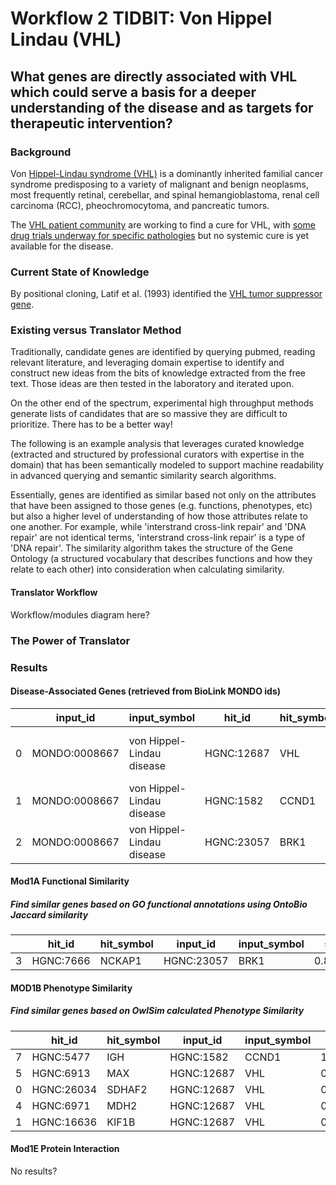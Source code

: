 # Workflow 2 TIDBIT: Von Hippel Lindau (VHL)

## What genes are directly associated with VHL which could serve a basis for a deeper understanding of the disease and as targets for therapeutic intervention?

### Background

Von [Hippel-Lindau syndrome (VHL)](http://omim.org/entry/193300) is a dominantly inherited familial cancer syndrome predisposing to a variety of malignant and benign neoplasms, most frequently retinal, cerebellar, and spinal hemangioblastoma, renal cell carcinoma (RCC), pheochromocytoma, and pancreatic tumors.

The [VHL patient community](https://www.vhl.org) are working to find a cure for VHL, with [some drug trials underway for specific pathologies](https://www.raredr.com/news/vhl-drug-phase-2-study-initiated) but no systemic cure is yet available for the disease.

### Current State of Knowledge

By positional cloning, Latif et al. (1993) identified the [VHL tumor suppressor gene](http://omim.org/entry/608537).

### Existing versus Translator Method

Traditionally, candidate genes are identified by querying pubmed, reading relevant literature, and leveraging domain expertise to identify and construct new ideas from the bits of knowledge extracted from the free text. Those ideas are then tested in the laboratory and iterated upon. 

On the other end of the spectrum, experimental high throughput methods generate lists of candidates that are so massive they are difficult to prioritize. There has to be a better way!


The following is an example analysis that leverages curated knowledge (extracted and structured by professional curators with expertise in the domain) that has been semantically modeled to support machine readability in advanced querying and semantic similarity search algorithms.

Essentially, genes are identified as similar based not only on the attributes that have been assigned to those genes (e.g. functions, phenotypes, etc) but also a higher level of understanding of how those attributes relate to one another. For example, while 'interstrand cross-link repair' and 'DNA repair' are not identical terms, 'interstrand cross-link repair' is a type of 'DNA repair'. The similarity algorithm takes the structure of the Gene Ontology (a structured vocabulary that describes functions and how they relate to each other) into consideration when calculating similarity.

#### Translator Workflow

Workflow/modules diagram here?

### The Power of  Translator

### Results

#### Disease-Associated Genes (retrieved from BioLink MONDO ids) 

|   | input_id      | input_symbol              | hit_id     | hit_symbol | relation                 | sources                     | modules |
|---|---------------|---------------------------|------------|------------|--------------------------|-----------------------------|---------|
| 0 | MONDO:0008667 | von Hippel-Lindau disease | HGNC:12687 | VHL        | pathogenic_for_condition | ctd, omim, orphane, clinvar | Mod0    |
| 1 | MONDO:0008667 | von Hippel-Lindau disease | HGNC:1582  | CCND1      | contributes to           | omim, ctd                   | Mod0    |
| 2 | MONDO:0008667 | von Hippel-Lindau disease | HGNC:23057 | BRK1       | pathogenic_for_condition | clinvar                     | Mod0    |

#### Mod1A Functional Similarity

##### Find similar genes based on GO functional annotations using OntoBio Jaccard similarity

|   | hit_id    | hit_symbol | input_id   | input_symbol | score    | module |
|---|-----------|------------|------------|--------------|----------|--------|
| 3 | HGNC:7666 | NCKAP1     | HGNC:23057 | BRK1         | 0.835714 | Mod1A  |

#### MOD1B Phenotype Similarity

##### Find similar genes based on OwlSim calculated Phenotype Similarity

|   | hit_id     | hit_symbol | input_id   | input_symbol | score    | module |
|---|------------|------------|------------|--------------|----------|--------|
| 7 | HGNC:5477  | IGH        | HGNC:1582  | CCND1        | 1.000000 | Mod1B  |
| 5 | HGNC:6913  | MAX        | HGNC:12687 | VHL          | 0.647482 | Mod1B  |
| 0 | HGNC:26034 | SDHAF2     | HGNC:12687 | VHL          | 0.629371 | Mod1B  |
| 4 | HGNC:6971  | MDH2       | HGNC:12687 | VHL          | 0.572727 | Mod1B  |
| 1 | HGNC:16636 | KIF1B      | HGNC:12687 | VHL          | 0.559557 | Mod1B  |

#### Mod1E Protein Interaction

No results?